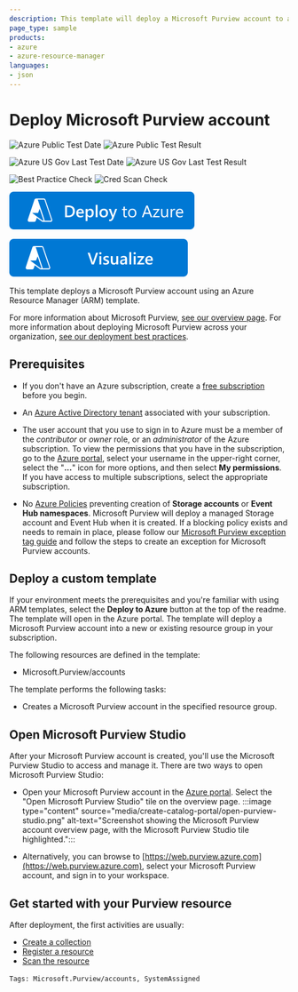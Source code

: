 ```yaml
---
description: This template will deploy a Microsoft Purview account to a new or existing resource group.
page_type: sample
products:
- azure
- azure-resource-manager
languages:
- json
---
```

# Deploy Microsoft Purview account

![Azure Public Test Date](https://azurequickstartsservice.blob.core.windows.net/badges/quickstarts/microsoft.azurepurview/azure-purview-deployment/PublicLastTestDate.svg)
![Azure Public Test Result](https://azurequickstartsservice.blob.core.windows.net/badges/quickstarts/microsoft.azurepurview/azure-purview-deployment/PublicDeployment.svg)

![Azure US Gov Last Test Date](https://azurequickstartsservice.blob.core.windows.net/badges/quickstarts/microsoft.azurepurview/azure-purview-deployment/FairfaxLastTestDate.svg)
![Azure US Gov Last Test Result](https://azurequickstartsservice.blob.core.windows.net/badges/quickstarts/microsoft.azurepurview/azure-purview-deployment/FairfaxDeployment.svg)

![Best Practice Check](https://azurequickstartsservice.blob.core.windows.net/badges/quickstarts/microsoft.azurepurview/azure-purview-deployment/BestPracticeResult.svg)
![Cred Scan Check](https://azurequickstartsservice.blob.core.windows.net/badges/quickstarts/microsoft.azurepurview/azure-purview-deployment/CredScanResult.svg)

[![Deploy to Azure](https://raw.githubusercontent.com/Azure/azure-quickstart-templates/master/1-CONTRIBUTION-GUIDE/images/deploytoazure.svg?sanitize=true)](https://portal.azure.com/#create/Microsoft.Template/uri/https%3A%2F%2Fraw.githubusercontent.com%2FAzure%2Fazure-quickstart-templates%2Fmaster%2Fquickstarts%2Fmicrosoft.azurepurview%2Fazure-purview-deployment%2Fazuredeploy.json)

[![Visualize](https://raw.githubusercontent.com/Azure/azure-quickstart-templates/master/1-CONTRIBUTION-GUIDE/images/visualizebutton.svg?sanitize=true)](http://armviz.io/#/?load=https%3A%2F%2Fraw.githubusercontent.com%2FAzure%2Fazure-quickstart-templates%2Fmaster%2Fquickstarts%2Fmicrosoft.azurepurview%2Fazure-purview-deployment%2Fazuredeploy.json)

This template deploys a Microsoft Purview account using an Azure Resource Manager (ARM) template.

For more information about Microsoft Purview, [see our overview page](/azure/purview/overview). For more information about deploying Microsoft Purview across your organization, [see our deployment best practices](/azure/purview/deployment-best-practices).

## Prerequisites

* If you don't have an Azure subscription, create a [free subscription](https://azure.microsoft.com/free/) before you begin.

* An [Azure Active Directory tenant](../../active-directory/fundamentals/active-directory-access-create-new-tenant.md) associated with your subscription.

* The user account that you use to sign in to Azure must be a member  of the *contributor* or *owner* role, or an *administrator* of the Azure subscription. To view the permissions that you have in the subscription, go to the [Azure portal](https://portal.azure.com), select your username in the upper-right corner, select the "**...**" icon for more options, and then select **My permissions**. If you have access to multiple subscriptions, select the appropriate subscription.

* No [Azure Policies](/governance/policy/overview) preventing creation of **Storage accounts** or **Event Hub namespaces**. Microsoft Purview will deploy a managed Storage account and Event Hub when it is created. If a blocking policy exists and needs to remain in place, please follow our [Microsoft Purview exception tag guide](/azure/purview/create-azure-purview-portal-faq) and follow the steps to create an exception for Microsoft Purview accounts.

## Deploy a custom template

If your environment meets the prerequisites and you're familiar with using ARM templates, select the **Deploy to Azure** button at the top of the readme. The template will open in the Azure portal.
The template will deploy a Microsoft Purview account into a new or existing resource group in your subscription.

The following resources are defined in the template:

* Microsoft.Purview/accounts

The template performs the following tasks:

* Creates a Microsoft Purview account in the specified resource group.

## Open Microsoft Purview Studio

After your Microsoft Purview account is created, you'll use the Microsoft Purview Studio to access and manage it. There are two ways to open Microsoft Purview Studio:

* Open your Microsoft Purview account in the [Azure portal](https://portal.azure.com). Select the "Open Microsoft Purview Studio" tile on the overview page.
    :::image type="content" source="media/create-catalog-portal/open-purview-studio.png" alt-text="Screenshot showing the Microsoft Purview account overview page, with the Microsoft Purview Studio tile highlighted.":::

* Alternatively, you can browse to [https://web.purview.azure.com](https://web.purview.azure.com), select your Microsoft Purview account, and sign in to your workspace.

## Get started with your Purview resource

After deployment, the first activities are usually:

* [Create a collection](/azure/purview/quickstart-create-collection)
* [Register a resource](/azure/purview/azure-purview-connector-overview)
* [Scan the resource](/azure/purview/concept-scans-and-ingestion)

`Tags: Microsoft.Purview/accounts, SystemAssigned`
